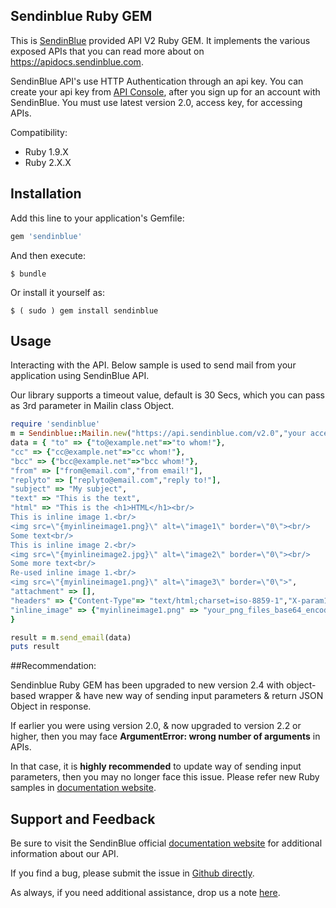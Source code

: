 ## Sendinblue Ruby GEM

This is [SendinBlue](https://www.sendinblue.com) provided API V2 Ruby GEM. It implements the various exposed APIs that you can read more about on https://apidocs.sendinblue.com.

SendinBlue API's use HTTP Authentication through an api key. You can create your api key from [API Console](https://my.sendinblue.com/advanced/apikey), after you sign up for an account with SendinBlue. You must use latest version 2.0, access key, for accessing APIs.

Compatibility:

 - Ruby 1.9.X
 - Ruby 2.X.X

## Installation

Add this line to your application's Gemfile:

```ruby
gem 'sendinblue'
```

And then execute:

    $ bundle

Or install it yourself as:

    $ ( sudo ) gem install sendinblue


## Usage

Interacting with the API.
Below sample is used to send mail from your application using SendinBlue API.

Our library supports a timeout value, default is 30 Secs, which you can pass as 3rd parameter in Mailin class Object.

```ruby
require 'sendinblue'
m = Sendinblue::Mailin.new("https://api.sendinblue.com/v2.0","your access key",5)	#Optional parameter: Timeout in Secs
data = { "to" => {"to@example.net"=>"to whom!"},
"cc" => {"cc@example.net"=>"cc whom!"},
"bcc" => {"bcc@example.net"=>"bcc whom!"},
"from" => ["from@email.com","from email!"],
"replyto" => ["replyto@email.com","reply to!"],
"subject" => "My subject",
"text" => "This is the text",
"html" => "This is the <h1>HTML</h1><br/>
This is inline image 1.<br/>
<img src=\"{myinlineimage1.png}\" alt=\"image1\" border=\"0\"><br/>
Some text<br/>
This is inline image 2.<br/>
<img src=\"{myinlineimage2.jpg}\" alt=\"image2\" border=\"0\"><br/>
Some more text<br/>
Re-used inline image 1.<br/>
<img src=\"{myinlineimage1.png}\" alt=\"image3\" border=\"0\">",
"attachment" => [],
"headers" => {"Content-Type"=> "text/html;charset=iso-8859-1","X-param1"=> "value1", "X-param2"=> "value2","X-Mailin-custom"=>"my custom value", "X-Mailin-IP"=> "102.102.1.2", "X-Mailin-Tag" => "My tag"},
"inline_image" => {"myinlineimage1.png" => "your_png_files_base64_encoded_chunk_data","myinlineimage2.jpg" => "your_jpg_files_base64_encoded_chunk_data"}
}

result = m.send_email(data)
puts result
```

##Recommendation:

Sendinblue Ruby GEM has been upgraded to new version 2.4 with object-based wrapper & have new way of sending input parameters & return JSON Object in response.

If earlier you were using version 2.0, & now upgraded to version 2.2 or higher, then you may face **ArgumentError: wrong number of arguments** in APIs.

In that case, it is **highly recommended** to update way of sending input parameters, then you may no longer face this issue.
Please refer new Ruby samples in [documentation website](https://apidocs.sendinblue.com).

## Support and Feedback

Be sure to visit the SendinBlue official [documentation website](https://apidocs.sendinblue.com) for additional information about our API.

If you find a bug, please submit the issue in [Github directly](https://github.com/mailin-api/mailin-api-ruby/issues).

As always, if you need additional assistance, drop us a note [here](https://apidocs.sendinblue.com/support/).